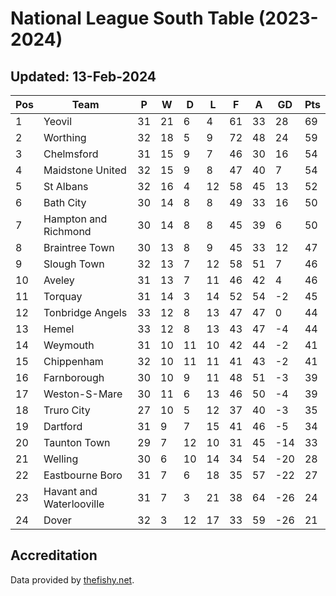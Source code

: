 # National League South Table (2023-2024)
## Updated: 13-Feb-2024

| Pos | Team | P | W | D | L | F | A | GD | Pts |
| --- | --- | --- | --- | --- | --- | --- | --- | --- | --- |
| 1 | Yeovil | 31 | 21 | 6 | 4 | 61 | 33 | 28 | 69 |
| 2 | Worthing | 32 | 18 | 5 | 9 | 72 | 48 | 24 | 59 |
| 3 | Chelmsford | 31 | 15 | 9 | 7 | 46 | 30 | 16 | 54 |
| 4 | Maidstone United | 32 | 15 | 9 | 8 | 47 | 40 | 7 | 54 |
| 5 | St Albans | 32 | 16 | 4 | 12 | 58 | 45 | 13 | 52 |
| 6 | Bath City | 30 | 14 | 8 | 8 | 49 | 33 | 16 | 50 |
| 7 | Hampton and Richmond | 30 | 14 | 8 | 8 | 45 | 39 | 6 | 50 |
| 8 | Braintree Town | 30 | 13 | 8 | 9 | 45 | 33 | 12 | 47 |
| 9 | Slough Town | 32 | 13 | 7 | 12 | 58 | 51 | 7 | 46 |
| 10 | Aveley | 31 | 13 | 7 | 11 | 46 | 42 | 4 | 46 |
| 11 | Torquay | 31 | 14 | 3 | 14 | 52 | 54 | -2 | 45 |
| 12 | Tonbridge Angels | 33 | 12 | 8 | 13 | 47 | 47 | 0 | 44 |
| 13 | Hemel | 33 | 12 | 8 | 13 | 43 | 47 | -4 | 44 |
| 14 | Weymouth | 31 | 10 | 11 | 10 | 42 | 44 | -2 | 41 |
| 15 | Chippenham | 32 | 10 | 11 | 11 | 41 | 43 | -2 | 41 |
| 16 | Farnborough | 30 | 10 | 9 | 11 | 48 | 51 | -3 | 39 |
| 17 | Weston-S-Mare | 30 | 11 | 6 | 13 | 46 | 50 | -4 | 39 |
| 18 | Truro City | 27 | 10 | 5 | 12 | 37 | 40 | -3 | 35 |
| 19 | Dartford | 31 | 9 | 7 | 15 | 41 | 46 | -5 | 34 |
| 20 | Taunton Town | 29 | 7 | 12 | 10 | 31 | 45 | -14 | 33 |
| 21 | Welling | 30 | 6 | 10 | 14 | 34 | 54 | -20 | 28 |
| 22 | Eastbourne Boro | 31 | 7 | 6 | 18 | 35 | 57 | -22 | 27 |
| 23 | Havant and Waterlooville | 31 | 7 | 3 | 21 | 38 | 64 | -26 | 24 |
| 24 | Dover | 32 | 3 | 12 | 17 | 33 | 59 | -26 | 21 |

## Accreditation 

Data provided by [thefishy.net](https://www.thefishy.net/).